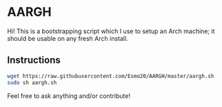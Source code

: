 # AARGH

Hi! This is a bootstrapping script which I use to setup an Arch machine; it should be usable on any fresh Arch install.

## Instructions
``` sh
wget https://raw.githubusercontent.com/Esmo20/AARGH/master/aargh.sh
sudo sh aargh.sh
```

Feel free to ask anything and/or contribute!
